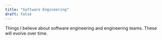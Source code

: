 ```yaml
---
title: "Software Engineering"
draft: false
---
```


Things I believe about software engineering and engineering teams. These will evolve over time.
